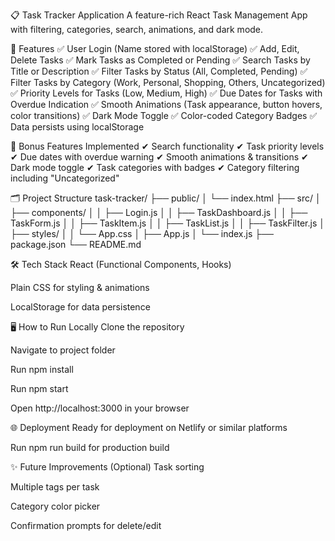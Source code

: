 📋 Task Tracker Application
A feature-rich React Task Management App with filtering, categories, search, animations, and dark mode.

🚀 Features
✅ User Login (Name stored with localStorage)
✅ Add, Edit, Delete Tasks
✅ Mark Tasks as Completed or Pending
✅ Search Tasks by Title or Description
✅ Filter Tasks by Status (All, Completed, Pending)
✅ Filter Tasks by Category (Work, Personal, Shopping, Others, Uncategorized)
✅ Priority Levels for Tasks (Low, Medium, High)
✅ Due Dates for Tasks with Overdue Indication
✅ Smooth Animations (Task appearance, button hovers, color transitions)
✅ Dark Mode Toggle
✅ Color-coded Category Badges
✅ Data persists using localStorage

🌟 Bonus Features Implemented
✔ Search functionality
✔ Task priority levels
✔ Due dates with overdue warning
✔ Smooth animations & transitions
✔ Dark mode toggle
✔ Task categories with badges
✔ Category filtering including "Uncategorized"

🗂️ Project Structure
task-tracker/
├── public/
│   └── index.html
├── src/
│   ├── components/
│   │   ├── Login.js
│   │   ├── TaskDashboard.js
│   │   ├── TaskForm.js
│   │   ├── TaskItem.js
│   │   ├── TaskList.js
│   │   ├── TaskFilter.js
│   ├── styles/
│   │   └── App.css
│   ├── App.js
│   └── index.js
├── package.json
└── README.md

🛠️ Tech Stack
React (Functional Components, Hooks)

Plain CSS for styling & animations

LocalStorage for data persistence

🖥️ How to Run Locally
Clone the repository

Navigate to project folder

Run npm install

Run npm start

Open http://localhost:3000 in your browser

🌐 Deployment
Ready for deployment on Netlify or similar platforms

Run npm run build for production build

✨ Future Improvements (Optional)
Task sorting

Multiple tags per task

Category color picker

Confirmation prompts for delete/edit